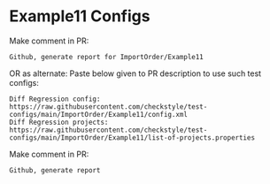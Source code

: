 # Example11 Configs
Make comment in PR:
```
Github, generate report for ImportOrder/Example11
```
OR as alternate:
Paste below given to PR description to use such test configs:
```
Diff Regression config: https://raw.githubusercontent.com/checkstyle/test-configs/main/ImportOrder/Example11/config.xml
Diff Regression projects: https://raw.githubusercontent.com/checkstyle/test-configs/main/ImportOrder/Example11/list-of-projects.properties
```
Make comment in PR:
```
Github, generate report
```
